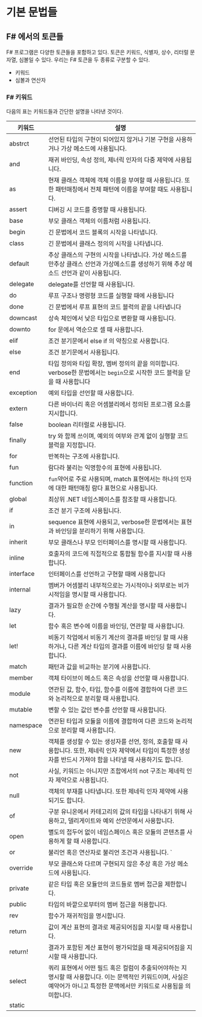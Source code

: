 # 기본 문법들

## F# 에서의 토큰들

F# 프로그램은 다양한 토큰들을 포함하고 있다. 토큰은 키워드, 식별자, 상수, 리터럴 문자열, 심볼일 수 있다. 우리는 F# 토큰을 두 종류로 구분할 수 있다.
- 키워드
- 심볼과 연산자

### F# 키워드

다음의 표는 키워드들과 간단한 설명을 나타낸 것이다.

키워드|설명
---|---
abstrct|선언된 타입의 구현이 되어있지 않거나 기본 구현을 사용하거나 가상 메소드에 사용됩니다.
and|재귀 바인딩, 속성 정의, 제너릭 인자의 다중 제약에 사용됩니다.
as|현재 클래스 객체에 객체 이름을 부여할 때 사용됩니다. 또한 패턴매칭에서 전체 패턴에 이름을 부여할 때도 사용됩니다.
assert|디버깅 시 코드를 증명할 때 사용됩니다. 
base| 부모 클래스 객체의 이름처럼 사용됩니다.
begin|긴 문법에서 코드 블록의 시작을 나타냅니다.
class|긴 문법에서 클래스 정의의 시작을 나타냅니다.
default|추상 클래스의 구현의 시작을 나타냅니다. 가상 메소드를 만추상 클래스 선언과 가상메소드를 생성하기 위해 추상 메소드 선언과 같이 사용됩니다.
delegate|delegate를 선언할 때 사용됩니다.
do|루프 구조나 명령형 코드를 실행할 때에 사용됩니다
done|긴 문법에서 루프 표현의 코드 블럭의 끝을 나타냅니다
downcast|상속 체인에서 낮은 타입으로 변환할 때 사용됩니다.
downto| for 문에서 역순으로 셀 때 사용합니다.
elif| 조건 분기문에서 else if 의 약칭으로 사용합니다.
else| 조건 분기문에서 사용됩니다.
end| 타입 정의와 타입 확장, 멤버 정의의 끝을 의미합니다. verbose한 문법에서는 `begin`으로 시작한 코드 블럭을 닫을 때 사용합니다
exception| 예외 타입을 선언할 때 사용합니다.
extern| 다른 바이너리 혹은 어셈블리에서 정의된 프로그램 요소를 지시합니다.
false| boolean 리터럴로 사용됩니다.
finally| try 와 함께 쓰이며, 예외의 여부와 관계 없이 실행할 코드 블럭을 지정합니다.
for| 반복하는 구조에 사용합니다.
fun| 람다라 불리는 익명함수의 표현에 사용됩니다.
function|  `fun`약어로 주로 사용되며, match 표현에서는 하나의 인자에 대한 패턴매칭 람다 표현으로 사용됩니다.
global| 최상위 .NET 네임스페이스를 참조할 때 사용합니다.
if| 조건 분기 구조에 사용됩니다.
in| sequence 표현에 사용되고, verbose한 문법에서는 표현과 바인딩을 분리하기 위해 사용합니다.
inherit| 부모 클래스나 부모 인터페이스를 명시할 때 사용합니다.
inline| 호출자의 코드에 직접적으로 통합될 함수를 지시할 때 사용합니다.
interface| 인터페이스를 선언하고 구현할 때에 사용합니다
internal| 멤버가 어셈블리 내부적으로는 가시적이나 외부로는 비가시적임을 명시할 때 사용합니다.
lazy| 결과가 필요한 순간에 수행될 계산을 명시할 때 사용합니다.
let| 함수 혹은 변수에 이름을 바인딩, 연관할 때 사용합니다.
let! | 비동기 작업에서 비동기 계산의 결과를 바인딩 할 때 사용하거나, 다른 계산 타입의 결과를 이름에 바인딩 할 때 사용합니다.
match| 패턴과 값을 비교하는 분기에 사용합니다.
member| 객체 타이브이 메소드 혹은 속성을 선언할 때 사용합니다.
module| 연관된 값, 함수, 타입, 함수를 이름에 결합하여 다른 코드와 논리적으로 분리할 때 사용합니다.
mutable| 변할 수 있는 값인 변수를 선언할 때 사용합니다.
namespace| 연관된 타입과 모듈을 이름에 결합하여 다른 코드와 논리적으로 분리할 때 사용합니다.
new| 객체를 생성할 수 있는 생성자를 선언, 정의, 호출할 때 사용합니다. 또한, 제네릭 인자 제약에서 타입이 특정한 생성자를 반드시 가져야 함을 나타낼 때 사용하기도 합니다.
not| 사실, 키워드는 아니지만 조합에서의 not 구조는 제네릭 인자 제약으로 사용됩니다.
null| 객체의 부재를 나타냅니다. 또한 제네릭 인자 제약에 사용되기도 합니다.
of| 구분 유니온에서 카테고리의 값의 타입을 나타내기 위해 사용하고, 델리게이트와 예외 선언문에서 사용합니다.
open| 별도의 접두어 없이 네임스페이스 혹은 모듈의 콘텐츠를 사용하게 할 때 사용합니다.
or| 불리언 혹은 연산자로 불리언 조건과 사용됩니다. `||`에 대응됩니다. 또한 멤버 제약에도 사용됩니다.
override| 부모 클래스와 다르며 구현되지 않은 추상 혹은 가상 메소드에 사용됩니다.
private| 같은 타입 혹은 모듈안의 코드들로 멤버 접근을 제한합니다.
public| 타입의 바깥으로부터의 멤버 접근을 허용합니다.
rev| 함수가 재귀적임을 명시합니다.
return| 값이 계산 표현의 결과로 제공되어짐을 지시할 때 사용합니다.
return!| 결과가 포함된 계산 표현이 평가되었을 때 제공되어짐을 지시할 때 사용합니다.
select| 쿼리 표현에서 어떤 필드 혹은 컬럼이 추출되어야하는 지 명시할 때 사용합니다. 이는 문맥적인 키워드이며, 사실은 예약어가 아니고 특정한 문맥에서만 키워드로 사용됨을 의미합니다.
static| 